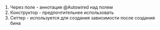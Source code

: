 1. Через поле - аннотация @Autowired над полем
2. Конструктор - предпочтительнее использовать
3. Сеттер - используется для создания зависимости после создания бина